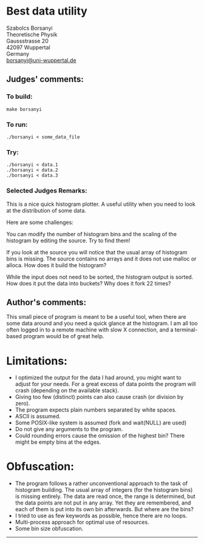 # Best data utility

Szabolcs Borsanyi  
Theoretische Physik  
Gaussstrasse 20  
42097 Wuppertal  
Germany  
<borsanyi@uni-wuppertal.de>  


## Judges' comments:
### To build:

    make borsanyi

### To run:

    ./borsanyi < some_data_file

### Try:

    ./borsanyi < data.1
    ./borsanyi < data.2
    ./borsanyi < data.3

### Selected Judges Remarks:

This is a nice quick histogram plotter.  A useful utility when you need to
look at the distribution of some data.

Here are some challenges:

You can modify the number of histogram bins and the scaling of the histogram
by editing the source.  Try to find them!

If you look at the source you will notice that the usual array of
histogram bins is missing. The source contains no arrays and it does not
use malloc or alloca. How does it build the histogram?

While the input does not need to be sorted, the histogram output is sorted.
How does it put the data into buckets?  Why does it fork 22 times?

## Author's comments:
This small piece of program is meant to be a useful tool, when
there are some data around and you need a quick glance at the
histogram. I am all too often logged in to a remote machine with
slow X connection, and a terminal-based program would be of
great help.

# Limitations:

* I optimized the output for the data I had around, you might want to adjust
  for your needs. For a great excess of data points the program will crash
  (depending on the available stack).
* Giving too few (distinct) points can also cause crash (or division by zero).
* The program expects plain numbers separated by white spaces.
* ASCII is assumed. 
* Some POSIX-like system is assumed (fork and wait(NULL) are used)
* Do not give any arguments to the program.
* Could rounding errors cause the omission of the highest bin? There might be
  empty bins at the edges.

# Obfuscation:

* The program follows a rather unconventional approach to the task
  of histogram building. The usual array of integers (for the histogram
  bins) is missing entirely. The data are read once, the range is determined,
  but the data points are not put in any array. Yet they are remembered,
  and each of them is put into its own bin afterwards. But where are the bins?
* I tried to use as few keywords as possible, hence there are no loops.
* Multi-process approach for optimal use of resources.
* Some bin size obfuscation.

--------------------------------------------------------------------------------
<!--
(c) Copyright 1984-2012, [Leo Broukhis, Simon Cooper, Landon Curt Noll][judges] - All rights reserved
This work is licensed under a [Creative Commons Attribution-ShareAlike 3.0 Unported License][cc].

[judges]: http://www.ioccc.org/judges.html
[cc]: http://creativecommons.org/licenses/by-sa/3.0/
-->
